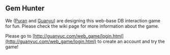 ## Gem Hunter

We ([Puran](https://github.com/puranzhang) and [Guanyu](https://github.com/RobinChenRichmond)) are designing this web-base DB interaction game for fun.
Please check the wiki page for more information about the game.


Please go to [http://guanyuc.com/web_game/login.html](http://guanyuc.com/web_game/login.html) to create an account and try the game!
